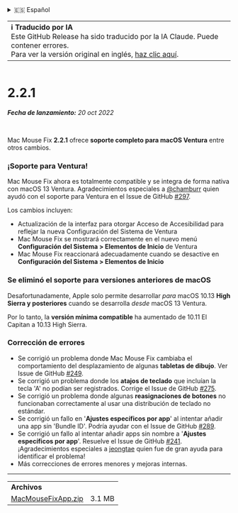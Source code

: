 <details>
<summary>🇪🇸 Español</summary>

[🇬🇧 English (GitHub Release)](https://github.com/noah-nuebling/mac-mouse-fix/releases/tag/2.2.1)\
[🇦🇩 Català](https://redirect.macmousefix.com/?target=mmf-release&tag=2.2.1&locale=ca)\
[🇩🇪 Deutsch](https://redirect.macmousefix.com/?target=mmf-release&tag=2.2.1&locale=de)\
**🇪🇸 Español**\
[🇫🇷 Français](https://redirect.macmousefix.com/?target=mmf-release&tag=2.2.1&locale=fr)\
[🇮🇩 Indonesia](https://redirect.macmousefix.com/?target=mmf-release&tag=2.2.1&locale=id)\
[🇮🇹 Italiano](https://redirect.macmousefix.com/?target=mmf-release&tag=2.2.1&locale=it)\
[🇭🇺 Magyar](https://redirect.macmousefix.com/?target=mmf-release&tag=2.2.1&locale=hu)\
[🇳🇱 Nederlands](https://redirect.macmousefix.com/?target=mmf-release&tag=2.2.1&locale=nl)\
[🇵🇱 Polski](https://redirect.macmousefix.com/?target=mmf-release&tag=2.2.1&locale=pl)\
[🇧🇷 Português (Brasil)](https://redirect.macmousefix.com/?target=mmf-release&tag=2.2.1&locale=pt-BR)\
[🇵🇹 Português (Portugal)](https://redirect.macmousefix.com/?target=mmf-release&tag=2.2.1&locale=pt-PT)\
[🇷🇴 Română](https://redirect.macmousefix.com/?target=mmf-release&tag=2.2.1&locale=ro)\
[🇸🇪 Svenska](https://redirect.macmousefix.com/?target=mmf-release&tag=2.2.1&locale=sv)\
[🇻🇳 Tiếng Việt](https://redirect.macmousefix.com/?target=mmf-release&tag=2.2.1&locale=vi)\
[🇹🇷 Türkçe](https://redirect.macmousefix.com/?target=mmf-release&tag=2.2.1&locale=tr)\
[🇨🇿 Čeština](https://redirect.macmousefix.com/?target=mmf-release&tag=2.2.1&locale=cs)\
[🇬🇷 Ελληνικά](https://redirect.macmousefix.com/?target=mmf-release&tag=2.2.1&locale=el)\
[🇷🇺 Русский](https://redirect.macmousefix.com/?target=mmf-release&tag=2.2.1&locale=ru)\
[🇺🇦 Українська](https://redirect.macmousefix.com/?target=mmf-release&tag=2.2.1&locale=uk)\
[🇮🇱 עברית](https://redirect.macmousefix.com/?target=mmf-release&tag=2.2.1&locale=he)\
[🇸🇦 العربية](https://redirect.macmousefix.com/?target=mmf-release&tag=2.2.1&locale=ar)\
[🇮🇳 हिन्दी](https://redirect.macmousefix.com/?target=mmf-release&tag=2.2.1&locale=hi)\
[🇹🇭 ไทย](https://redirect.macmousefix.com/?target=mmf-release&tag=2.2.1&locale=th)\
[🇨🇳 中文 (简体)](https://redirect.macmousefix.com/?target=mmf-release&tag=2.2.1&locale=zh-Hans)\
[🇨🇳 中文 (繁體)](https://redirect.macmousefix.com/?target=mmf-release&tag=2.2.1&locale=zh-Hant)\
[🇭🇰 中文（香港)](https://redirect.macmousefix.com/?target=mmf-release&tag=2.2.1&locale=zh-HK)\
[🇯🇵 日本語](https://redirect.macmousefix.com/?target=mmf-release&tag=2.2.1&locale=ja)\
[🇰🇷 한국어](https://redirect.macmousefix.com/?target=mmf-release&tag=2.2.1&locale=ko)\
[Help translate Mac Mouse Fix to different languages!](https://github.com/noah-nuebling/mac-mouse-fix/discussions/731)
</details>
<table align=><td>
<b>ℹ️ Traducido por IA</b><br>
Este GitHub Release ha sido traducido por la IA Claude. Puede contener errores.<br>
Para ver la versión original en inglés, <a href="https://github.com/noah-nuebling/mac-mouse-fix/releases/tag/2.2.1">haz clic aquí</a>.
</td></table>

<table></table>

# 2.2.1
***Fecha de lanzamiento:** 20 oct 2022*

<br>

Mac Mouse Fix **2.2.1** ofrece **soporte completo para macOS Ventura** entre otros cambios.

### ¡Soporte para Ventura!
Mac Mouse Fix ahora es totalmente compatible y se integra de forma nativa con macOS 13 Ventura.
Agradecimientos especiales a [@chamburr](https://github.com/chamburr) quien ayudó con el soporte para Ventura en el Issue de GitHub [#297](https://github.com/noah-nuebling/mac-mouse-fix/issues/297).

Los cambios incluyen:

- Actualización de la interfaz para otorgar Acceso de Accesibilidad para reflejar la nueva Configuración del Sistema de Ventura
- Mac Mouse Fix se mostrará correctamente en el nuevo menú **Configuración del Sistema > Elementos de Inicio** de Ventura
- Mac Mouse Fix reaccionará adecuadamente cuando se desactive en **Configuración del Sistema > Elementos de Inicio**

### Se eliminó el soporte para versiones anteriores de macOS

Desafortunadamente, Apple solo permite desarrollar _para_ macOS 10.13 **High Sierra y posteriores** cuando se desarrolla _desde_ macOS 13 Ventura.

Por lo tanto, la **versión mínima compatible** ha aumentado de 10.11 El Capitan a 10.13 High Sierra.

### Corrección de errores

- Se corrigió un problema donde Mac Mouse Fix cambiaba el comportamiento del desplazamiento de algunas **tabletas de dibujo**. Ver Issue de GitHub [#249](https://github.com/noah-nuebling/mac-mouse-fix/issues/249).
- Se corrigió un problema donde los **atajos de teclado** que incluían la tecla 'A' no podían ser registrados. Corrige el Issue de GitHub [#275](https://github.com/noah-nuebling/mac-mouse-fix/issues/275).
- Se corrigió un problema donde algunas **reasignaciones de botones** no funcionaban correctamente al usar una distribución de teclado no estándar.
- Se corrigió un fallo en '**Ajustes específicos por app**' al intentar añadir una app sin 'Bundle ID'. Podría ayudar con el Issue de GitHub [#289](https://github.com/noah-nuebling/mac-mouse-fix/issues/289).
- Se corrigió un fallo al intentar añadir apps sin nombre a '**Ajustes específicos por app**'. Resuelve el Issue de GitHub [#241](https://github.com/noah-nuebling/mac-mouse-fix/issues/241). ¡Agradecimientos especiales a [jeongtae](https://github.com/jeongtae) quien fue de gran ayuda para identificar el problema!
- Más correcciones de errores menores y mejoras internas.

---

<table align="start">
<tr>
    <td colspan=2>
        <b>Archivos</b>
    </td>
</tr>
<tr>
    <td><a href="https://github.com/noah-nuebling/mac-mouse-fix/releases/download/2.2.1/MacMouseFixApp.zip">MacMouseFixApp.zip</a></td>
    <td>3.1 MB</td>
</tr>
</table>